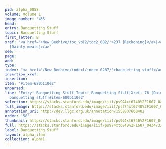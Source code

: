 ```yaml
---
pid: alpha_0058
volume: Volume 1
image_number: '435'
head: 
entry: Banquetting Stuff
topic: Banquetting Stuff
first_letter: B
xref: "<a href='/New_Beehive/toc_vol2/toc2_082/'>237 [Reckoning]</a>|<a href='/New_Beehive/toc_vol2/toc2_064/'>76
  [Dainty meats]</a>"
see: 
page: 
add: 
type: 
index: "<a href='/New_Beehive/index1/index_0287/'>banquetting stuff</a>"
insertion_xref: 
insertion: 
item: "#item-680b110e2"
unparsed: 
line: 'Entry: Banquetting Stuff|Topic: Banquetting Stuff|Xref: 76 [Dainty meats]|Index:
  banquetting stuff|#item-680b110e2'
selection: https://stacks.stanford.edu/image/iiif/ps974xt6740%2F1607_0434/322,1382,3091,375/full/0/default.jpg
full_image: https://stacks.stanford.edu/image/iiif/ps974xt6740%2F1607_0434/full/full/0/default.jpg
annotation_uri: http://dev.llgc.org.uk/annotation/1558807668402
order: '58'
thumbnail: https://stacks.stanford.edu/image/iiif/ps974xt6740%2F1607_0434/322,1382,600,180/250,/0/default.jpg
full: https://stacks.stanford.edu/image/iiif/ps974xt6740%2F1607_0434/322,1382,3091,375/full/0/default.jpg
label: Banquetting Stuff
layout: alpha_item
collection: alpha1
---
```

